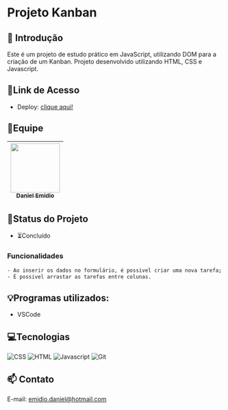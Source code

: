 # Projeto Kanban

## 📖 Introdução 

Este é um projeto de estudo prático em JavaScript, utilizando DOM para a criação de um Kanban. Projeto desenvolvido utilizando HTML, CSS e Javascript.

## 🔗Link de Acesso
- Deploy: [clique aqui!](https://danielemidio1988.github.io/Kanban/)

## 👥Equipe
| [<img src="https://avatars.githubusercontent.com/u/111311678?v=4" width=115><br><sub>Daniel Emidio</sub>](https://github.com/DanielEmidio1988) |
| :---: |

## 🧭Status do Projeto
- ⏳Concluído


### Funcionalidades
```bash
- Ao inserir os dados no formulário, é possivel criar uma nova tarefa;
- É possivel arrastar as tarefas entre colunas.
```

## 💡Programas utilizados:
- VSCode

## 💻Tecnologias 

![CSS](https://img.shields.io/badge/CSS3-1572B6?style=for-the-badge&logo=css3&logoColor=white)
![HTML](https://img.shields.io/badge/HTML5-E34F26?style=for-the-badge&logo=html5&logoColor=white)
![Javascript](https://img.shields.io/badge/JavaScript-323330?style=for-the-badge&logo=javascript&logoColor=F7DF1E)
![Git](https://img.shields.io/badge/GIT-E44C30?style=for-the-badge&logo=git&logoColor=white)

## 📫 Contato

E-mail: emidio.daniel@hotmail.com
